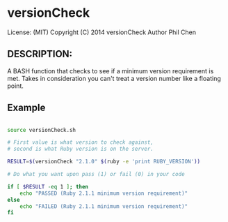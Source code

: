 # versionCheck

License: (MIT) Copyright (C) 2014 versionCheck Author Phil Chen

## DESCRIPTION:

A BASH function that checks to see if a minimum version requirement is met.
Takes in consideration you can't treat a version number like a floating point.

## Example

```bash

source versionCheck.sh

# First value is what version to check against,
# second is what Ruby version is on the server.

RESULT=$(versionCheck "2.1.0" $(ruby -e 'print RUBY_VERSION'))

# Do what you want upon pass (1) or fail (0) in your code

if [ $RESULT -eq 1 ]; then
    echo "PASSED (Ruby 2.1.1 minimum version requirement)"
else
    echo "FAILED (Ruby 2.1.1 minimum version requirement)"
fi
```
